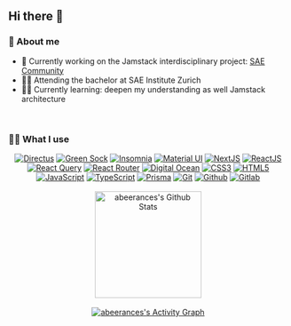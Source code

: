 ## Hi there 👋

### 🤹 About me
- 🔨 Currently working on the Jamstack interdisciplinary project: [SAE Community](https://github.com/dream-lab-group/sae-community)
- 👨‍🎓 Attending the bachelor at SAE Institute Zurich
- 🕵️‍♂️ Currently learning: deepen my understanding as well Jamstack architecture

<br>

### 👨‍💻 What I use
<div align="center">
  <a href="https://directus.io/"><img alt="Directus" src="https://img.shields.io/badge/directus-%2364f.svg?style=for-the-badge&logo=directus&logoColor=white"></a>
  <a href="https://greensock.com/"><img alt="Green Sock" src="https://img.shields.io/badge/green%20sock-88CE02?style=for-the-badge&logo=greensock&logoColor=white"></a>
  <a href="https://insomnia.rest/"><img alt="Insomnia" src="https://img.shields.io/badge/Insomnia-black?style=for-the-badge&logo=insomnia&logoColor=5849BE"></a>
  <a href="https://mui.com/"><img alt="Material UI" src="https://img.shields.io/badge/MUI-%230081CB.svg?style=for-the-badge&logo=mui&logoColor=white"></a>
  <a href="https://nextjs.org/"><img alt="NextJS" src="https://img.shields.io/badge/Next-black?style=for-the-badge&logo=next.js&logoColor=white"></a>
  <a href="https://reactjs.org/"><img alt="ReactJS" src="https://img.shields.io/badge/react-%2320232a.svg?style=for-the-badge&logo=react&logoColor=%2361DAFB"></a>
  <a href="https://react-query.tanstack.com/"><img alt="React Query" src="https://img.shields.io/badge/-React%20Query-FF4154?style=for-the-badge&logo=react%20query&logoColor=white"></a>
  <a href="https://reactrouter.com/"><img alt="React Router" src="https://img.shields.io/badge/React_Router-CA4245?style=for-the-badge&logo=react-router&logoColor=white"></a>
  <a href="https://www.digitalocean.com/"><img alt="Digital Ocean" src="https://img.shields.io/badge/DigitalOcean-%230167ff.svg?style=for-the-badge&logo=digitalOcean&logoColor=white"></a>
  <a href=""><img alt="CSS3" src="https://img.shields.io/badge/css3-%231572B6.svg?style=for-the-badge&logo=css3&logoColor=white"></a>
  <a href=""><img alt="HTML5" src="https://img.shields.io/badge/html5-%23E34F26.svg?style=for-the-badge&logo=html5&logoColor=white"></a>
  <a href=""><img alt="JavaScript" src="https://img.shields.io/badge/javascript-%23323330.svg?style=for-the-badge&logo=javascript&logoColor=%23F7DF1E"></a>
  <a href="https://www.typescriptlang.org/"><img alt="TypeScript" src="https://img.shields.io/badge/typescript-%23007ACC.svg?style=for-the-badge&logo=typescript&logoColor=white"></a>
  <a href="https://www.prisma.io/"><img alt="Prisma" src="https://img.shields.io/badge/Prisma-3982CE?style=for-the-badge&logo=Prisma&logoColor=white"></a>
  <a href="https://git-scm.com/"><img alt="Git" src="https://img.shields.io/badge/git-%23F05033.svg?style=for-the-badge&logo=git&logoColor=white"></a>
  <a href="https://github.com/"><img alt="Github" src="https://img.shields.io/badge/github-%23121011.svg?style=for-the-badge&logo=github&logoColor=white"></a>
  <a href="https://gitlab.com/"><img alt="Gitlab" src="https://img.shields.io/badge/gitlab-%23181717.svg?style=for-the-badge&logo=gitlab&logoColor=white"></a>
</div>

<br>

<div align="center">
   <a href="https://github.com/anuraghazra/github-readme-stats"><img alt="abeerances's Github Stats" src="https://denvercoder1-github-readme-stats.vercel.app/api/?username=abeerance&show_icons=true&count_private=true&theme=react&hide_border=true&bg_color=1F222E&title_color=57A773&icon_color=F8D866" height="192px"/></a>
</div>

<br>

<div align="center">
<a href="https://github.com/ashutosh00710/github-readme-activity-graph"><img alt="abeerances's Activity Graph" src="https://activity-graph.herokuapp.com/graph?username=abeerance&bg_color=1F222E&color=F8D866&line=57A773&point=FFFFFF&hide_border=true" /></a>
  </div>
